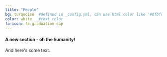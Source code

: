 ```yaml
---
title: "People"
bg: turquoise  #defined in _config.yml, can use html color like '#0fbfcf'
color: white   #text color
fa-icon: fa-graduation-cap
---
```


#### A new section - oh the humanity!

And here's some text.